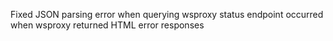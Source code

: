 Fixed JSON parsing error when querying wsproxy status endpoint occurred when wsproxy returned HTML error responses
